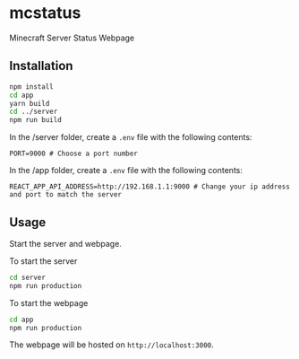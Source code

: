 # mcstatus
Minecraft Server Status Webpage

## Installation
```bash
npm install
cd app
yarn build
cd ../server
npm run build
```

In the /server folder, create a `.env` file with the following contents:
```dosini
PORT=9000 # Choose a port number
```

In the /app folder, create a `.env` file with the following contents:
```dosini
REACT_APP_API_ADDRESS=http://192.168.1.1:9000 # Change your ip address and port to match the server
```


## Usage
Start the server and webpage.

To start the server
```bash
cd server
npm run production
```

To start the webpage
```bash
cd app
npm run production
```

The webpage will be hosted on `http://localhost:3000`.